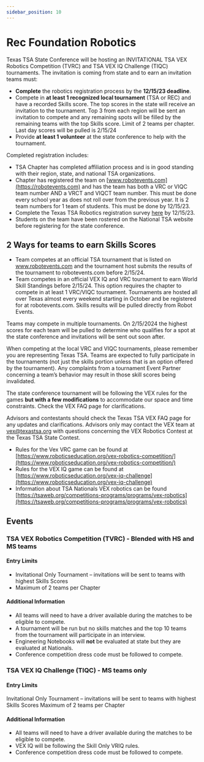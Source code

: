 ```yaml
---
sidebar_position: 10
---
```


# Rec Foundation Robotics

Texas TSA State Conference will be hosting an INVITATIONAL TSA VEX Robotics Competition (TVRC) and TSA VEX IQ Challenge (TIQC) tournaments. The invitation is coming from state and to earn an invitation teams must:

- **Complete** the robotics registration process by the **12/15/23 deadline**.
- Compete in **at least 1 recognized local tournament** (TSA or REC) and have a recorded Skills score. The top scores in the state will receive an invitation to the tournament. Top 3 from each region will be sent an invitation to compete and any remaining spots will be filled by the remaining teams with the top Skills score. Limit of 2 teams per chapter. Last day scores will be pulled is 2/15/24
- Provide **at least 1 volunteer** at the state conference to help with the tournament.

Completed registration includes:

- TSA Chapter has completed affiliation process and is in good standing with their region, state, and national TSA organizations.
- Chapter has registered the team on [www.robotevents.com](https://robotevents.com) and has the team has both a VRC or VIQC team number AND a VRCT and VIQCT team number. This must be done every school year as does not roll over from the previous year. It is 2 team numbers for 1 team of students. This must be done by 12/15/23.
- Complete the Texas TSA Robotics registration survey [here](https://forms.gle/BMPPoiNewazjd36N7) by 12/15/23.
- Students on the team have been rostered on the National TSA website before registering for the state conference.

## 2 Ways for teams to earn Skills Scores

- Team competes at an official TSA tournament that is listed on www.robotevents.com and the tournament host submits the results of the tournament to robotevents.com before 2/15/24.
- Team competes in an official VEX IQ and VRC tournament to earn World Skill Standings before 2/15/24. This option requires the chapter to compete in at least 1 VRC/VIQC tournament. Tournaments are hosted all over Texas almost every weekend starting in October and be registered for at robotevents.com. Skills results will be pulled directly from Robot Events.

Teams may compete in multiple tournaments. On 2/15/2024 the highest scores for each team will be pulled to determine who qualifies for a spot at the state conference and invitations will be sent out soon after.

When competing at the local VRC and VIQC tournaments, please remember you are representing Texas TSA. Teams are expected to fully participate in the tournaments (not just the skills portion unless that is an option offered by the tournament). Any complaints from a tournament Event Partner concerning a team’s behavior may result in those skill scores being invalidated.

The state conference tournament will be following the VEX rules for the games **but with a few modifications** to accommodate our space and time constraints. Check the VEX FAQ page for clarifications.

Advisors and contestants should check the Texas TSA VEX FAQ page for any updates and clarifications. Advisors only may contact the VEX team at [vex@texastsa.org](mailto:vex@texastsa.org) with questions concerning the VEX Robotics Contest at the Texas TSA State Contest.

- Rules for the Vex VRC game can be found at [https://www.roboticseducation.org/vex-robotics-competition/](https://www.roboticseducation.org/vex-robotics-competition/)
- Rules for the VEX IQ game can be found at [https://www.roboticseducation.org/vex-iq-challenge](https://www.roboticseducation.org/vex-iq-challenge)
- Information about TSA Nationals VEX robotics can be found [https://tsaweb.org/competitions-programs/programs/vex-robotics](https://tsaweb.org/competitions-programs/programs/vex-robotics)

## Events

### TSA VEX Robotics Competition (TVRC) - Blended with HS and MS teams

#### Entry Limits

- Invitational Only Tournament – invitations will be sent to teams with highest Skills Scores
- Maximum of 2 teams per Chapter

#### Additional Information

- All teams will need to have a driver available during the matches to be eligible to compete.
- A tournament will be run but no skills matches and the top 10 teams from the tournament will participate in an interview.
- Engineering Notebooks will **not** be evaluated at state but they are evaluated at Nationals.
- Conference competition dress code must be followed to compete.

### TSA VEX IQ Challenge (TIQC) - MS teams only

#### Entry Limits

Invitational Only Tournament – invitations will be sent to teams with highest Skills Scores
Maximum of 2 teams per Chapter

#### Additional Information

- All teams will need to have a driver available during the matches to be eligible to compete.
- VEX IQ will be following the Skill Only VRIQ rules.
- Conference competition dress code must be followed to compete.
